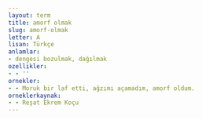 ```yaml
---
layout: term
title: amorf olmak
slug: amorf-olmak
letter: A
lisan: Türkçe
anlamlar:
- dengesi bozulmak, dağılmak
ozellikler:
- - ''
ornekler:
- - Moruk bir laf etti, ağzımı açamadım, amorf oldum.
orneklerkaynak:
- - Reşat Ekrem Koçu
---
```

